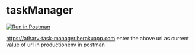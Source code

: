 # taskManager

[![Run in Postman](https://run.pstmn.io/button.svg)](https://app.getpostman.com/run-collection/16049875-eae1ffb6-cda1-4c19-91d6-36480add8025?action=collection%2Ffork&collection-url=entityId%3D16049875-eae1ffb6-cda1-4c19-91d6-36480add8025%26entityType%3Dcollection%26workspaceId%3D920dfa18-ec68-47fc-992a-91d0c035d1e3#?env%5BTask%20Manager%20API%20(prod)%5D=W3sia2V5IjoidXJsIiwidmFsdWUiOiIiLCJlbmFibGVkIjp0cnVlfSx7ImtleSI6ImF1dGhUb2tlbiIsInZhbHVlIjoiIiwiZW5hYmxlZCI6dHJ1ZX1d)

https://atharv-task-manager.herokuapp.com 
enter the above url as current value of url in productionenv in postman
